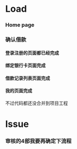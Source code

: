 # Load

### Home page
### 确认借款



#### 登录注册的页面都已经完成
#### 绑定银行卡页面完成
#### 借款记录列表页面完成
#### 我的页面完成
不过代码都还没合并到项目工程

# Issue
### 审核的4部我要再确定下流程
